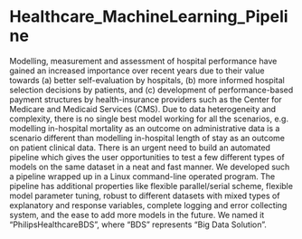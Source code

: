 # Healthcare_MachineLearning_Pipeline
Modelling, measurement and assessment of hospital performance have gained an increased importance over recent years due to their value towards (a) better self-evaluation by hospitals, (b) more informed hospital selection decisions by patients, and (c) development of performance-based payment structures by health-insurance providers such as the Center for Medicare and Medicaid Services (CMS). Due to data heterogeneity and complexity, there is no single best model working for all the scenarios, e.g. modelling in-hospital mortality as an outcome on administrative data is a scenario different than modelling in-hospital length of stay as an outcome on patient clinical data. There is an urgent need to build an automated pipeline which gives the user opportunities to test a few different types of models on the same dataset in a neat and fast manner. We developed such a pipeline wrapped up in a Linux command-line operated program. The pipeline has additional properties like flexible parallel/serial scheme, flexible model parameter tuning, robust to different datasets with mixed types of explanatory and response variables, complete logging and error collecting system, and the ease to add more models in the future. We named it “PhilipsHealthcareBDS”, where “BDS” represents “Big Data Solution”.
